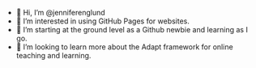 - 👋 Hi, I’m @jenniferenglund
- 👀 I’m interested in using GitHub Pages for websites.
- 🌱 I’m starting at the ground level as a Github newbie and learning as I go.
- 💞️ I’m looking to learn more about the Adapt framework for online teaching and learning.

<!---
jenniferenglund/jenniferenglund is a ✨ special ✨ repository because its `README.md` (this file) appears on your GitHub profile.
You can click the Preview link to take a look at your changes.
--->

